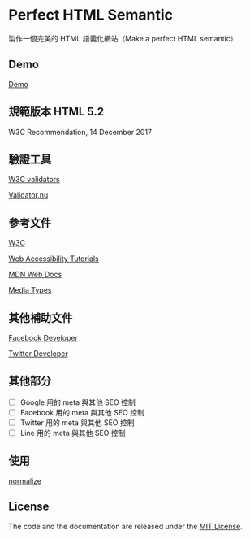 # Perfect HTML Semantic

製作一個完美的 HTML 語義化網站（Make a perfect HTML semantic）

## Demo

[Demo](https://ordinarycas.github.io/Perfect-HTML-Semantic/)

## 規範版本 HTML 5.2

W3C Recommendation, 14 December 2017

## 驗證工具

[W3C validators](https://validator.w3.org/)

[Validator.nu](https://html5.validator.nu/)

## 參考文件

[W3C](https://www.w3.org/TR/html52/single-page.html)

[Web Accessibility Tutorials](https://www.w3.org/WAI/tutorials/)

[MDN Web Docs](https://developer.mozilla.org/en-US/docs/Web/HTML)

[Media Types](http://www.iana.org/assignments/media-types/media-types.xhtml)

## 其他補助文件

[Facebook Developer](https://developers.facebook.com/tools/debug/)

[Twitter Developer](https://developer.twitter.com/en/docs/tweets/optimize-with-cards/guides/getting-started)

## 其他部分

- [ ] Google 用的 meta 與其他 SEO 控制
- [ ] Facebook 用的 meta 與其他 SEO 控制
- [ ] Twitter 用的 meta 與其他 SEO 控制
- [ ] Line 用的 meta 與其他 SEO 控制

## 使用

[normalize](https://github.com/necolas/normalize.css)

## License

The code and the documentation are released under the [MIT License](LICENSE).